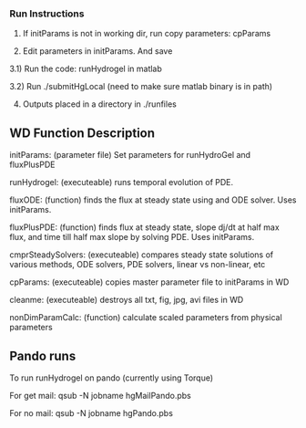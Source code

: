 ### Run  Instructions ###
1) If initParams is not in working dir, run copy parameters: cpParams

2) Edit parameters in initParams. And save

3.1) Run the code: runHydrogel in matlab

3.2) Run ./submitHgLocal (need to make sure matlab binary is in path)


4) Outputs placed in a directory in ./runfiles

## WD Function Description ##

initParams: (parameter file) Set parameters for runHydroGel and fluxPlusPDE

runHydrogel: (executeable) runs temporal evolution of PDE. 

fluxODE: (function) finds the flux at steady state using and ODE solver. Uses initParams.

fluxPlusPDE: (function) finds flux at steady state, slope dj/dt at half max flux, and time
  till half max slope by solving PDE. Uses initParams.

cmprSteadySolvers: (executeable) compares steady state solutions of various methods, ODE
  solvers, PDE solvers, linear vs non-linear, etc

cpParams: (executeable) copies master parameter file to initParams in WD

cleanme: (executeable) destroys all txt, fig, jpg, avi files in WD

nonDimParamCalc: (function) calculate scaled parameters from physical parameters

## Pando runs ##

To run runHydrogel on pando (currently using Torque)

For get mail:
qsub -N jobname hgMailPando.pbs

For no mail:
qsub -N jobname hgPando.pbs

